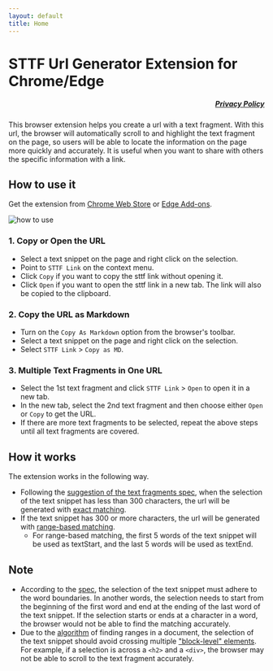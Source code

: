 ```yaml
---
layout: default
title: Home
---
```


# STTF Url Generator Extension for Chrome/Edge

<h5 style="text-align: right;"><a href="./privacy-policy.html">Privacy Policy</a></h5>

This browser extension helps you create a url with a text fragment. With this url, the browser will automatically scroll to and highlight the text fragment on the page, so users will be able to locate the information on the page more quickly and accurately. It is useful when you want to share with others the specific information with a link.

## How to use it

Get the extension from [Chrome Web Store](https://chrome.google.com/webstore/detail/sttf-url-generator/mlihnffnlcfgjkkmigdgahgpfpfddafo) or [Edge Add-ons](https://microsoftedge.microsoft.com/addons/detail/sttf-url-generator/dpdjjailihobhcfmchiadaomllbdfhid?hl=en-US).

![how to use](./sttf-url-v1.1.gif)

### 1. Copy or Open the URL

- Select a text snippet on the page and right click on the selection.
- Point to `STTF Link` on the context menu.
- Click `Copy` if you want to copy the sttf link without opening it.
- Click `Open` if you want to open the sttf link in a new tab. The link will also be copied to the clipboard.

### 2. Copy the URL as Markdown

- Turn on the `Copy As Markdown` option from the browser's toolbar.
- Select a text snippet on the page and right click on the selection.
- Select `STTF Link` > `Copy as MD`.

### 3. Multiple Text Fragments in One URL

- Select the 1st text fragment and click `STTF Link` > `Open` to open it in a new tab.
- In the new tab, select the 2nd text fragment and then choose either `Open` or `Copy` to get the URL.
- If there are more text fragments to be selected, repeat the above steps until all text fragments are covered.

## How it works

The extension works in the following way.

- Following the [suggestion of the text fragments spec](https://wicg.github.io/scroll-to-text-fragment/#prefer-exact-matching-to-range-based#:~:text=It%20is%20recommended%20that%20text%20snippets%20shorter%20than%20300%20characters%20always%20be%20encoded%20using%20an%20exact%20match.%20Above%20this%20limit%2C%20the%20UA%20should%20encode%20the%20string%20as%20a%20range-based%20match.), when the selection of the text snippet has less than 300 characters, the url will be generated with [exact matching](https://wicg.github.io/scroll-to-text-fragment/#syntax#:~:text=If%20only%20textStart%20is%20specified%2C%20the%20first%20instance%20of%20this%20exact%20text%20string%20is%20the%20target%20text.).
- If the text snippet has 300 or more characters, the url will be generated with [range-based matching](https://wicg.github.io/scroll-to-text-fragment/#syntax#:~:text=If%20the%20textEnd%20parameter%20is%20also%20specified%2C%20then%20the%20text%20directive%20refers%20to%20a%20range%20of%20text%20in%20the%20page.).
  - For range-based matching, the first 5 words of the text snippet will be used as textStart, and the last 5 words will be used as textEnd.

## Note

- According to the [spec](https://wicg.github.io/scroll-to-text-fragment/#word-boundaries#:~:text=The%20substring%20%22mountain%20range%22%20is%20word%20bounded%20within%20the%20string%20%22An%20impressive%20mountain%20range%22%20but%20not%20within%20%22An%20impressive%20mountain%20ranger%22.), the selection of the text snippet must adhere to the word boundaries. In another words, the selection needs to start from the beginning of the first word and end at the ending of the last word of the text snippet. If the selection starts or ends at a character in a word, the browser would not be able to find the matching accurately.
- Due to the [algorithm](https://wicg.github.io/scroll-to-text-fragment/#finding-ranges-in-a-document#:~:text=each%20of%20prefix%2C%20textStart%2C%20textEnd%2C%20and%20suffix%20will%20only%20match%20text%20within%20a%20single%20block.) of finding ranges in a document, the selection of the text snippet should avoid crossing multiple ["block-level" elements](https://developer.mozilla.org/en-US/docs/Web/HTML/Block-level_elements#Elements#:~:text=%22block-level%22%20elements). For example, if a selection is across a `<h2>` and a `<div>`, the browser may not be able to scroll to the text fragment accurately.
